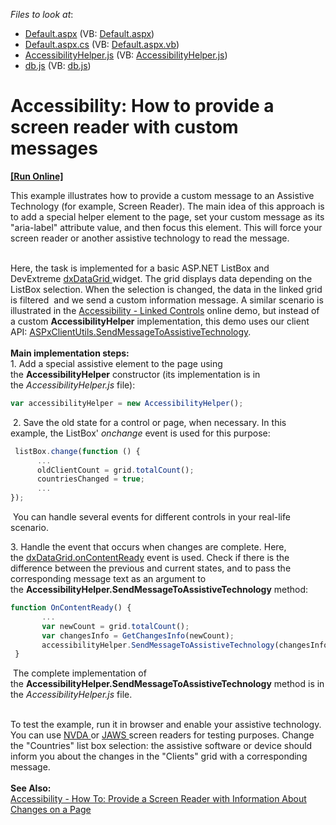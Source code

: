 <!-- default file list -->
*Files to look at*:

* [Default.aspx](./CS/Default.aspx) (VB: [Default.aspx](./VB/Default.aspx))
* [Default.aspx.cs](./CS/Default.aspx.cs) (VB: [Default.aspx.vb](./VB/Default.aspx.vb))
* [AccessibilityHelper.js](./CS/scripts/AccessibilityHelper.js) (VB: [AccessibilityHelper.js](./VB/scripts/AccessibilityHelper.js))
* [db.js](./CS/scripts/db.js) (VB: [db.js](./VB/scripts/db.js))
<!-- default file list end -->
# Accessibility: How to provide a screen reader with custom messages
<!-- run online -->
**[[Run Online]](https://codecentral.devexpress.com/t446565/)**
<!-- run online end -->


<p>This example illustrates how to provide a custom message to an Assistive Technology (for example, Screen Reader). The main idea of this approach is to add a special helper element to the page, set your custom message as its "aria-label" attribute value, and then focus this element. This will force your screen reader or another assistive technology to read the message.</p>
<p><br>Here, the task is implemented for a basic ASP.NET ListBox and DevExtreme <a href="https://js.devexpress.com/Documentation/16_1/ApiReference/UI_Widgets/dxDataGrid/">dxDataGrid </a>widget. The grid displays data depending on the ListBox selection. When the selection is changed, the data in the linked grid is filtered  and we send a custom information message. A similar scenario is illustrated in the <a href="http://demos.devexpress.com/ASPxEditorsDemos/Accessibility/LinkedControls.aspx">Accessibility - Linked Controls</a> online demo, but instead of a custom <strong>AccessibilityHelper</strong> implementation, this demo uses our client API: <a href="http://help.devexpress.com/#AspNet/DevExpressWebScriptsASPxClientControlBase_SendMessageToAssistiveTechnologytopic">ASPxClientUtils.SendMessageToAssistiveTechnology</a>.<br><br><strong>Main implementation steps:</strong><br>1. Add a special assistive element to the page using the <strong>AccessibilityHelper</strong> constructor (its implementation is in the<em> AccessibilityHelper.js</em> file):</p>


```js
var accessibilityHelper = new AccessibilityHelper();

```


<p> 2. Save the old state for a control or page, when necessary. In this example, the ListBox' <em>onchange</em> event is used for this purpose:</p>


```js
 listBox.change(function () {
      ...
      oldClientCount = grid.totalCount();
      countriesChanged = true;
      ...
});

```


<p> You can handle several events for different controls in your real-life scenario.</p>
<p>3. Handle the event that occurs when changes are complete. Here, the <a href="https://js.devexpress.com/Documentation/16_1/ApiReference/UI_Widgets/dxDataGrid/Configuration/#onContentReady">dxDataGrid.onContentReady</a> event is used. Check if there is the difference between the previous and current states, and to pass the corresponding message text as an argument to the <strong>AccessibilityHelper.SendMessageToAssistiveTechnology</strong> method:</p>


```js
function OnContentReady() {
       ...
       var newCount = grid.totalCount();
       var changesInfo = GetChangesInfo(newCount);
       accessibilityHelper.SendMessageToAssistiveTechnology(changesInfo);
 }

```


<p> The complete implementation of the <strong>AccessibilityHelper.SendMessageToAssistiveTechnology</strong> method is in the <em>AccessibilityHelper.js</em> file.</p>
<p><br>To test the example, run it in browser and enable your assistive technology. You can use <a href="http://webaim.org/articles/nvda/">NVDA </a>or <a href="http://webaim.org/articles/jaws/">JAWS </a>screen readers for testing purposes. Change the "Countries" list box selection: the assistive software or device should inform you about the changes in the "Clients" grid with a corresponding message.<br><br><strong>See Also:</strong><br><a href="https://documentation.devexpress.com/#AspNet/CustomDocument117274">Accessibility - How To: Provide a Screen Reader with Information About Changes on a Page</a></p>

<br/>


